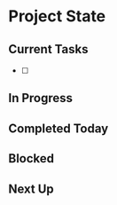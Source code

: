 # Project State

## Current Tasks
- [ ] 

## In Progress

## Completed Today

## Blocked

## Next Up